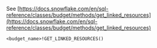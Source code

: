 See [https://docs.snowflake.com/en/sql-reference/classes/budget/methods/get_linked_resources](https://docs.snowflake.com/en/sql-reference/classes/budget/methods/get_linked_resources)
```
<budget_name>!GET_LINKED_RESOURCES()
```
